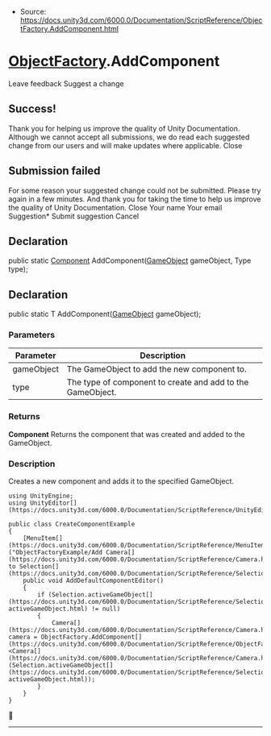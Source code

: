* Source: https://docs.unity3d.com/6000.0/Documentation/ScriptReference/ObjectFactory.AddComponent.html

#  [ObjectFactory](https://docs.unity3d.com/6000.0/Documentation/ScriptReference/ObjectFactory.html).AddComponent
Leave feedback
Suggest a change
## Success!
Thank you for helping us improve the quality of Unity Documentation. Although we cannot accept all submissions, we do read each suggested change from our users and will make updates where applicable.
Close
## Submission failed
For some reason your suggested change could not be submitted. Please <a>try again</a> in a few minutes. And thank you for taking the time to help us improve the quality of Unity Documentation.
Close
Your name Your email Suggestion* Submit suggestion
Cancel
## Declaration
public static [Component](https://docs.unity3d.com/6000.0/Documentation/ScriptReference/Component.html) AddComponent([GameObject](https://docs.unity3d.com/6000.0/Documentation/ScriptReference/GameObject.html) gameObject, Type type); 
## Declaration
public static T AddComponent([GameObject](https://docs.unity3d.com/6000.0/Documentation/ScriptReference/GameObject.html) gameObject); 
### Parameters
Parameter | Description  
---|---  
gameObject | The GameObject to add the new component to.  
type | The type of component to create and add to the GameObject.  
### Returns
**Component** Returns the component that was created and added to the GameObject. 
### Description
Creates a new component and adds it to the specified GameObject.
```
using UnityEngine;
using UnityEditor[](https://docs.unity3d.com/6000.0/Documentation/ScriptReference/UnityEditor.html);  
  
public class CreateComponentExample
{
    [MenuItem[](https://docs.unity3d.com/6000.0/Documentation/ScriptReference/MenuItem.html)("ObjectFactoryExample/Add Camera[](https://docs.unity3d.com/6000.0/Documentation/ScriptReference/Camera.html) to Selection[](https://docs.unity3d.com/6000.0/Documentation/ScriptReference/Selection.html)")]
    public void AddDefaultComponentEditor()
    {
        if (Selection.activeGameObject[](https://docs.unity3d.com/6000.0/Documentation/ScriptReference/Selection-activeGameObject.html) != null)
        {
            Camera[](https://docs.unity3d.com/6000.0/Documentation/ScriptReference/Camera.html) camera = ObjectFactory.AddComponent[](https://docs.unity3d.com/6000.0/Documentation/ScriptReference/ObjectFactory.AddComponent.html)<Camera[](https://docs.unity3d.com/6000.0/Documentation/ScriptReference/Camera.html)>(Selection.activeGameObject[](https://docs.unity3d.com/6000.0/Documentation/ScriptReference/Selection-activeGameObject.html));
        }
    }
}

```

* * *
